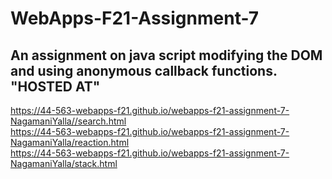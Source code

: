 # WebApps-F21-Assignment-7
An assignment on java script modifying the DOM and using anonymous callback functions.
"HOSTED AT"
---
https://44-563-webapps-f21.github.io/webapps-f21-assignment-7-NagamaniYalla//search.html <br>
https://44-563-webapps-f21.github.io/webapps-f21-assignment-7-NagamaniYalla/reaction.html <br>
https://44-563-webapps-f21.github.io/webapps-f21-assignment-7-NagamaniYalla/stack.html <br>

